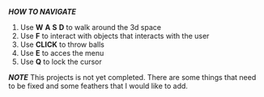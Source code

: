 ***HOW TO NAVIGATE***

1. Use **W** **A** **S** **D** to walk around the 3d space
2. Use **F** to interact with objects that interacts with the user
3. Use **CLICK** to throw balls
4. Use **E** to acces the menu
5. Use **Q** to lock the cursor

***NOTE***
This projects is not yet completed. There are some things that need to be fixed and some feathers that I would like to add.
